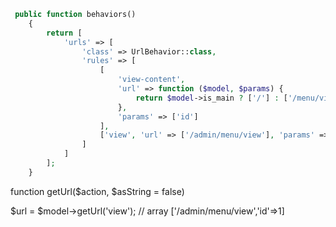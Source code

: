 ```php   
 public function behaviors()
    {
        return [
            'urls' => [
                'class' => UrlBehavior::class,
                'rules' => [
                    [
                        'view-content',
                        'url' => function ($model, $params) {
                            return $model->is_main ? ['/'] : ['/menu/view'] + $params;
                        },
                        'params' => ['id']
                    ],
                    ['view', 'url' => ['/admin/menu/view'], 'params' => ['id'], 'role' => ['root']],
                ]
            ]
        ];
    }
```

function getUrl($action, $asString = false)

$url = $model->getUrl('view'); // array ['/admin/menu/view','id'=>1]